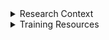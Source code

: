 <details>

<summary>Research Context</summary>

# GBMF Phase 6 Aquaculture and Coastal Habitats Mapping for 2024
In support of the Gordon and Betty Moore Foundation's Oceans and Seafood Markets Initiative, Clark CGA has mapped an inventory of pond aquaculture and coastal habitats in top-producing countries in the global tropics using satellite imagery. The focus of this project is to monitor the rapid development of brackish shrimp aquaculture ponds and the resulting impacts on mangroves and other coastal wetlands through land change analysis. These maps are used by stakeholders worldwide to understand the spatiotemporal transition dynamics of aquaculture and coastal ecosystems to help support conservation practices and sustainability crediting in the seafood industry. 



![image](https://github.com/user-attachments/assets/45e59976-76b7-4135-99aa-d6e91d37af53)
Landsat 8 false color composite (left) of aquaculture ponds in Guayaquil, Ecuador compared to landcover map product for year 2022 (right). 



![image](https://github.com/user-attachments/assets/b3008db4-a496-4b3f-bb58-933dc12589a6)
Land change analysis for Samarinda Delta, Indonesia from 1999 - 2022 showing striking transitions from mangrove to pond aquaculture in red.



Landcover maps are produced at 15-meter resolution for 17 pantropical countries (Bangladesh, Brazil, Cambodia, China, Ecuador, El Salvador, Honduras, India, Indonesia, Malaysia, Mexico, Myanmar, Nicaragua, Philippines, Sri Lanka, Thailand, and Vietnam) for the years 1999, 2014, 2018, 2020 and 2022 (2024 in progress). The legend categories include Mangroves, Other Coastal Wetlands, Pond Aquaculture, Open Water and Other. Landcover maps for 2014 onwards are developed using pansharpened Landsat 8/9 OLI imagery, supplemented with Sentinel-1 and Sentinel-2 data where necessary (typically in cloudier regions). Landcover maps for 1999 are based on Landsat 5 ETM+ imagery. Data is provided in raster format and distributed as compressed GeoTIFF files. All data are provided using a custom equal-area global reference system that follows the specifications listed below (INSERT REF SYSTEM PARAMETERS)



![quads_global](https://github.com/user-attachments/assets/8d13df36-b913-4d59-be03-f37060034cd7)
Distribution of over 600 Landsat quads analyzed to map 17 countries.

</details>

<details>
  
<summary>Training Resources</summary>

# DIGITIZE Tutorial

## Setting Up a New Project

* Launch TerrSet by clicking on the desktop icon or searching the application in Start menu on machine. This will load the liberaGIS splash screen on your monitor.

* Once loaded, locate the TerrSet Explorer panel on the left side of the screen. Here you can revisit previous projects, create new projects, and delete projects. Users can also assign their working and resource folders in the Explorer panel. The working folder is the default location for files created within TerrSet, while the resource folders are designed to help users organize their input data. 

* Right click in the Explorer panel and click New Project (alternatively press “Insert”). Locate the ecuador folder downloaded for this tutorial and press OK. You will now see the ecuador project in your Explorer panel.

* The working folder is the folder where all new outputs will be created. Navigate to the working subfolder within the Ecuador folder using the pick list option. 

* Right click and add a resource folder and navigate to the resource subfolder within the ecuador data. This folder hosts the input data for this tutorial. 



![image](https://github.com/user-attachments/assets/c7acc56e-cbe2-4e7b-8d54-600de27948b8)



## Landsat Imagery

* Navigate to TerrSet Explorer (left side panel) and locate Files tab. Here you will see your working and resource folders. Within resource folder, click on the file labeled landsat8_false_color_composite to launch the raster image in TerrSet display. 

* User the cursor to explore the raster layer. This image is a Landsat 8 false color composite (bands 4,6,5) of a region in Ecuador where the ponds (blue/black) can be seen mosaicked across mangrove forests, which appear in a striking orange color. This will serve as a test area for this training module. 

* TerrSet comes with many useful shortcuts. To quickly zoom to the full extent of the selected raster layer, press the “Home” button. To quickly maximize the Display window on screen press “End”

* With the image selected in the composer window, press “Control+g” to launch the bounding box of the display window in Google Earth. This is an effective way to cross-reference the GIS images with Google Earth time series data to understand the landscape dynamics.



![image](https://github.com/user-attachments/assets/8d498e2e-88b4-4050-b20c-7eb9c3327f80)



## Landcover Classification

* In the resources folder you will see landcover_2024. Add this to composer display window in the following ways 
      * Right-clicking the file in Explorer and adding layer(s)
      * Dragging and dropping the image into the composer window (note this only works if the images have the same reference parameters)
      * With the layer highlighted in Explorer click Shift+Insert
      * Press “r” with composer window highlighted to launch add raster layer and locate the file using the picklist option 

* Change the palette by clicking the yellow and black checkered box in the composer window next to file name and clicking on the picklist option that pops up. Locate the file labeled Legend_Aquaculture to change the palette. This palette has been custom made for our map data to easily render the classes of interest. To view the image categories, right click on the display window and select map properties. Within the Map Properties form, select legends tab and click the radio button to make the legend 1 visible. You will now see the five categories in the display window (Mangrove, Coastal Wetlands, Pond Aquaculture, Water, Other). 

* Explore this map compared to the false color composite by toggling the layers on and off in the composer by clicking on the red check mark. As a hot key, try pressing “w” to toggle the top raster in composer on and off. To see and customize other hot keys, go to File > User Preferences > Hotkeys in the top left corner.



![image](https://github.com/user-attachments/assets/e83aa4f5-b36b-46d3-b45f-bbbfbd54f615)



## DIGITIZE Module

As can be seen, this landcover map has some noticeable errors and revisions that need to be made. To streamline the process of editing raster maps and vector files, TerrSet provides users the DIGITIZE module.

To access the DIGITIZE module, users can select the DIGITIZE icon in the toolbar (red and yellow crosshair) when a display window is open. Traditionally, the DIGITIZE module was used to help users create vector layers, often for the purpose of drawing training sites. For this tutorial, we will be focusing on the option to use vector features to update raster image(s). 

Click the radio button to make this option visible and note the 4 options available (All pixels within digitized features, One class within digitized features, Use mask file, Overlay cover digitized features with raster image). This tutorial will explore each of these and examples of when to apply the different options.



![image](https://github.com/user-attachments/assets/2a75bd16-7ffc-4602-b2c1-87b0d45e7bc7)



## DIGITIZE - All pixels within digitized features

The first option, and often most utilized for our work, is to digitize all pixels within a digitized feature – that is to say that all pixels that overlap with the features digitized by the user will be updated with the respective new value. This is most often used when new features need to be manually drawn into the map (e.g. adding a new ponds, removing errors, etc.) We will now use this option to add ponds to the map

Start by zooming in on the region of the map that is shown below. Once located, use the blend layer option in composer on the landcover map to reveal the landsat image below it. As can be seen, a new pond is present in the imagery, but is not reflected in our landcover mapping – let’s update this.



![image](https://github.com/user-attachments/assets/cf6c8ed4-2533-432b-8697-e57c72a604a5)



With the landcover raster layer highlighted in the composer, click on the DIGITIZE icon and select the option to use vector features to update raster layer(s).  

At the top of the form is the option to name the file – let’s call this file “add_pond” as we will be using it to add the pond aquculture category to our map and overwrite whatever the class was previously underneath the features drawn by the user.

Layer type and palette for the vector layer can be left as the defaults (polygon, Qual)

The New class ID option is very important. This is the class value that will be newly assigned during the update process. As we are adding ponds to our map (class 3) we can change this value to 3.

The raster layer(s) to update option is also important – this is the raster image in your composer that will have the updates applied to. In our case we are updating the landcover_2024 raster, so make sure that is the layer highlighted (NOTE – this often leads to errors so make sure you are updating the correct layers with the correct values in application of quad editing)

Select the first option (All pixels within digitized features) and press OK. This will launch the digitize tool by adding the vector layer to your composer and changing your cursor to a crosshair. At this point you are in DIGITIZE mode.



![image](https://github.com/user-attachments/assets/e46153f7-378e-4821-b36b-07f1d9484d25)












</details>
